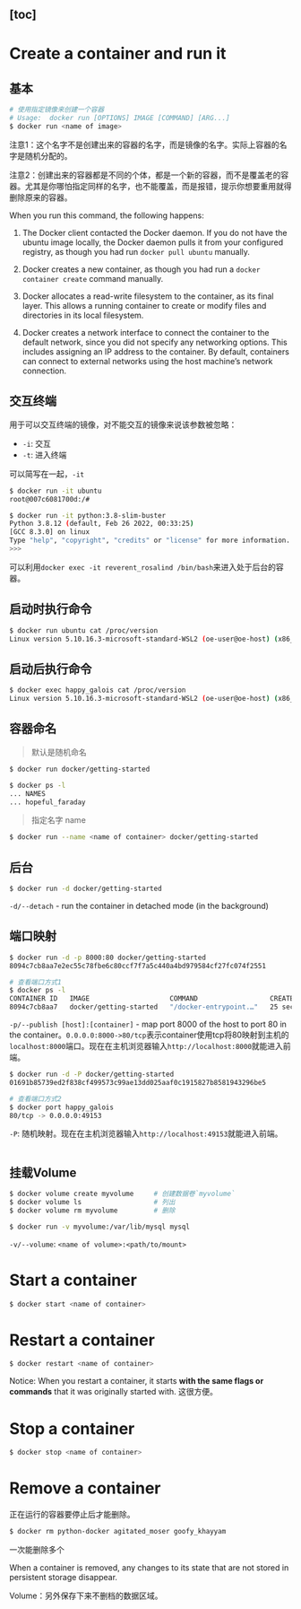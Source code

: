 [toc]
---


# Create a container and run it

## 基本

```bash
# 使用指定镜像来创建一个容器
# Usage:  docker run [OPTIONS] IMAGE [COMMAND] [ARG...]
$ docker run <name of image>
```
注意1：这个名字不是创建出来的容器的名字，而是镜像的名字。实际上容器的名字是随机分配的。

注意2：创建出来的容器都是不同的个体，都是一个新的容器，而不是覆盖老的容器。尤其是你哪怕指定同样的名字，也不能覆盖，而是报错，提示你想要重用就得删除原来的容器。


When you run this command, the following happens:

1. The Docker client contacted the Docker daemon. If you do not have the ubuntu image locally, the Docker daemon pulls it from your configured registry, as though you had run `docker pull ubuntu` manually.

2. Docker creates a new container, as though you had run a `docker container create` command manually.

3. Docker allocates a read-write filesystem to the container, as its final layer. This allows a running container to create or modify files and directories in its local filesystem.

4. Docker creates a network interface to connect the container to the default network, since you did not specify any networking options. This includes assigning an IP address to the container. By default, containers can connect to external networks using the host machine’s network connection.



## 交互终端

用于可以交互终端的镜像，对不能交互的镜像来说该参数被忽略：

- `-i`: 交互
- `-t`: 进入终端

可以简写在一起，`-it`

```bash
$ docker run -it ubuntu
root@007c6081700d:/#
```

```bash
$ docker run -it python:3.8-slim-buster
Python 3.8.12 (default, Feb 26 2022, 00:33:25) 
[GCC 8.3.0] on linux
Type "help", "copyright", "credits" or "license" for more information.
>>> 
```


可以利用`docker exec -it reverent_rosalind /bin/bash`来进入处于后台的容器。

## 启动时执行命令

```bash
$ docker run ubuntu cat /proc/version
Linux version 5.10.16.3-microsoft-standard-WSL2 (oe-user@oe-host) (x86_64-msft-linux-gcc (GCC) 9.3.0, GNU ld (GNU Binutils) 2.34.0.20200220) #1 SMP Fri Apr 2 22:23:49 UTC 2021
```

## 启动后执行命令

```bash
$ docker exec happy_galois cat /proc/version
Linux version 5.10.16.3-microsoft-standard-WSL2 (oe-user@oe-host) (x86_64-msft-linux-gcc (GCC) 9.3.0, GNU ld (GNU Binutils) 2.34.0.20200220) #1 SMP Fri Apr 2 22:23:49 UTC 2021
```

## 容器命名

> 默认是随机命名
```bash
$ docker run docker/getting-started

$ docker ps -l 
... NAMES
... hopeful_faraday
```

> 指定名字 name
```bash
$ docker run --name <name of container> docker/getting-started
```

## 后台

```bash
$ docker run -d docker/getting-started
```
`-d/--detach` - run the container in detached mode (in the background)


## 端口映射

```bash
$ docker run -d -p 8000:80 docker/getting-started
8094c7cb8aa7e2ec55c78fbe6c80ccf7f7a5c440a4bd979584cf27fc074f2551

# 查看端口方式1
$ docker ps -l
CONTAINER ID   IMAGE                    COMMAND                  CREATED          STATUS          PORTS                  NAMES
8094c7cb8aa7   docker/getting-started   "/docker-entrypoint.…"   25 seconds ago   Up 24 seconds   0.0.0.0:8000->80/tcp   hopeful_faraday
```
`-p/--publish [host]:[container]` - map port 8000 of the host to port 80 in the container。`0.0.0.0:8000->80/tcp`表示container使用tcp将80映射到主机的`localhost:8000`端口。现在在主机浏览器输入`http://localhost:8000`就能进入前端。

```bash
$ docker run -d -P docker/getting-started        
01691b85739ed2f838cf499573c99ae13dd025aaf0c1915827b8581943296be5

# 查看端口方式2
$ docker port happy_galois
80/tcp -> 0.0.0.0:49153
```
`-P`: 随机映射。现在在主机浏览器输入`http://localhost:49153`就能进入前端。


```bash

```

## 挂载Volume

```bash
$ docker volume create myvolume     # 创建数据卷`myvolume`
$ docker volume ls                  # 列出
$ docker volume rm myvolume         # 删除
```


```bash
$ docker run -v myvolume:/var/lib/mysql mysql
```
`-v/--volume`: `<name of volume>:<path/to/mount>`

# Start a container
```bash
$ docker start <name of container>
```

# Restart a container
```bash
$ docker restart <name of container>
```
Notice: When you restart a container, it starts **with the same flags or commands** that it was originally started with. 这很方便。

# Stop a container

```bash
$ docker stop <name of container>
```

# Remove a container

正在运行的容器要停止后才能删除。
```bash
$ docker rm python-docker agitated_moser goofy_khayyam
```
一次能删除多个

When a container is removed, any changes to its state that are not stored in persistent storage disappear.

Volume：另外保存下来不删档的数据区域。